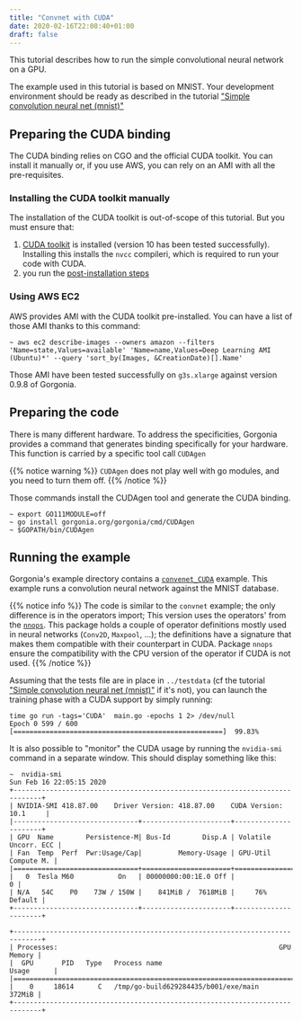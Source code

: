 ```yaml
---
title: "Convnet with CUDA"
date: 2020-02-16T22:08:40+01:00
draft: false
---
```


This tutorial describes how to run the simple convolutional neural network on a GPU.

The example used in this tutorial is based on MNIST. Your development environment should be ready as described in the tutorial ["Simple convolution neural net (mnist)"](/tutorials/mnist/)

## Preparing the CUDA binding

The CUDA binding relies on CGO and the official CUDA toolkit. You can install it manually or, if you use AWS, you can rely on an AMI with all the pre-requisites.

### Installing the CUDA toolkit manually

The installation of the CUDA toolkit is out-of-scope of this tutorial. But you must ensure that:

1. [CUDA toolkit](https://developer.nvidia.com/CUDA-toolkit) is installed (version 10 has been tested successfully). Installing this installs the `nvcc` compileri, which is required to run your code with CUDA.
2. you run the [post-installation steps](http://docs.nvidia.com/CUDA/CUDA-installation-guide-linux/index.html#post-installation-actions)

### Using AWS EC2

AWS provides AMI with the CUDA toolkit pre-installed. 
You can have a list of those AMI thanks to this command:

```shell
~ aws ec2 describe-images --owners amazon --filters 'Name=state,Values=available' 'Name=name,Values=Deep Learning AMI (Ubuntu)*' --query 'sort_by(Images, &CreationDate)[].Name'
```

Those AMI have been tested successfully on `g3s.xlarge` against version 0.9.8 of Gorgonia.

## Preparing the code

There is many different hardware. To address the specificities, Gorgonia provides a command that generates binding specifically for your hardware. This function is carried by a specific tool call `CUDAgen`

{{% notice warning %}}
`CUDAgen` does not play well with go modules, and you need to turn them off.
{{% /notice %}}

Those commands install the CUDAgen tool and generate the CUDA binding.
```shell
~ export GO111MODULE=off
~ go install gorgonia.org/gorgonia/cmd/CUDAgen
~ $GOPATH/bin/CUDAgen
```

## Running the example

Gorgonia's example directory contains a [`convenet_CUDA`](https://github.com/gorgonia/gorgonia/tree/master/examples/convnet_CUDA) example.
This example runs a convolution neural network against the MNIST database.

{{% notice info %}}
The code is similar to the `convnet` example; the only difference is in the operators import; 
This version uses the operators' from the [`nnops`](https://github.com/gorgonia/gorgonia/tree/master/ops/nn). This package holds a couple of operator definitions mostly used in neural networks (`Conv2D`, `Maxpool`, ...); the definitions have a signature that makes them compatible with their counterpart in CUDA. Package `nnops` ensure the compatibility with the CPU version of the operator if CUDA is not used.
{{% /notice %}}

Assuming that the tests file are in place in `../testdata` (cf the tutorial ["Simple convolution neural net (mnist)"](/tutorials/mnist/) if it's not), you can launch the training phase with a CUDA support by simply running:

```text
time go run -tags='CUDA'  main.go -epochs 1 2> /dev/null
Epoch 0 599 / 600 [====================================================]  99.83%
```

It is also possible to "monitor" the CUDA usage by running the `nvidia-smi` command in a separate window.
This should display something like this:

```text
~  nvidia-smi
Sun Feb 16 22:05:15 2020
+-----------------------------------------------------------------------------+
| NVIDIA-SMI 418.87.00    Driver Version: 418.87.00    CUDA Version: 10.1     |
|-------------------------------+----------------------+----------------------+
| GPU  Name        Persistence-M| Bus-Id        Disp.A | Volatile Uncorr. ECC |
| Fan  Temp  Perf  Pwr:Usage/Cap|         Memory-Usage | GPU-Util  Compute M. |
|===============================+======================+======================|
|   0  Tesla M60           On   | 00000000:00:1E.0 Off |                    0 |
| N/A   54C    P0    73W / 150W |    841MiB /  7618MiB |     76%      Default |
+-------------------------------+----------------------+----------------------+

+-----------------------------------------------------------------------------+
| Processes:                                                       GPU Memory |
|  GPU       PID   Type   Process name                             Usage      |
|=============================================================================|
|    0     18614      C   /tmp/go-build629284435/b001/exe/main         372MiB |
+-----------------------------------------------------------------------------+
```